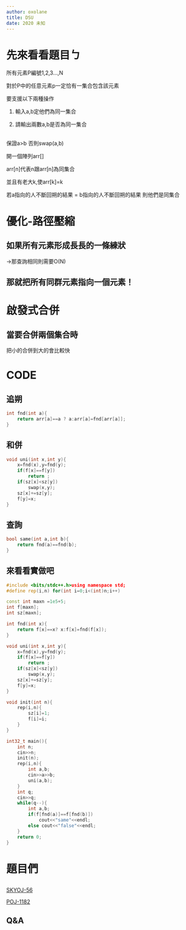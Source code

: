 ```yaml
---
author: oxolane
title: DSU
date: 2020 未知
---
```


# 先來看看題目ㄅ

所有元素P編號1,2,3...,N

對於P中的任意元素p一定恰有一集合包含該元素

要支援以下兩種操作

1. 輸入a,b定他們為同一集合 

2. 請輸出兩數a,b是否為同一集合

## 

保證a>b 否則swap(a,b)

開一個陣列arr[]

arr[n]代表n跟arr[n]為同集合

並且有老大k,使arr[k]=k

若a指向的人不斷回朔的結果 = b指向的人不斷回朔的結果
則他們是同集合

# 優化-路徑壓縮


## 如果所有元素形成長長的一條練狀

->那查詢相同則需要O(N)

## 那就把所有同群元素指向一個元素！

# 啟發式合併

## 當要合併兩個集合時

把小的合併到大的會比較快

# CODE

## 追朔

```cpp
int fnd(int a){
    return arr[a]==a ? a:arr[a]=fnd[arr[a]]; 
}
```

## 和併

```cpp
void uni(int x,int y){
    x=fnd(x),y=fnd(y);
    if(f[x]==f[y])
        return ;
    if(sz[x]<sz[y])
        swap(x,y);
    sz[x]+=sz[y];
    f[y]=x;
}
```

## 查詢

```cpp
bool same(int a,int b){
    return fnd(a)==fnd(b);
}
```

## 來看看實做吧

```cpp
#include <bits/stdc++.h>using namespace std;
#define rep(i,n) for(int i=0;i<(int)n;i++)

const int maxn =1e5+5;
int f[maxn];
int sz[maxn];

int fnd(int x){
    return f[x]==x? x:f[x]=fnd(f[x]);
}

void uni(int x,int y){
    x=fnd(x),y=fnd(y);
    if(f[x]==f[y])
        return ;
    if(sz[x]<sz[y])
        swap(x,y);
    sz[x]+=sz[y];
    f[y]=x;
}

void init(int n){
    rep(i,n){
        sz[i]=1;
        f[i]=i;
    }
}

int32_t main(){
    int n;
    cin>>n;
    init(n);
    rep(i,n){
        int a,b;
        cin>>a>>b;
        uni(a,b);
    }
    int q;
    cin>>q;
    while(q--){
        int a,b;
        if(f[fnd(a)]==f[fnd(b)])
            cout<<"same"<<endl;
        else cout<<"false"<<endl;
    }
    return 0;
}
```

# 題目們

## 

[SKYOJ-56](https://www.google.com/)

[POJ-1182](http://poj.org/problem?id=1182)

## Q&A